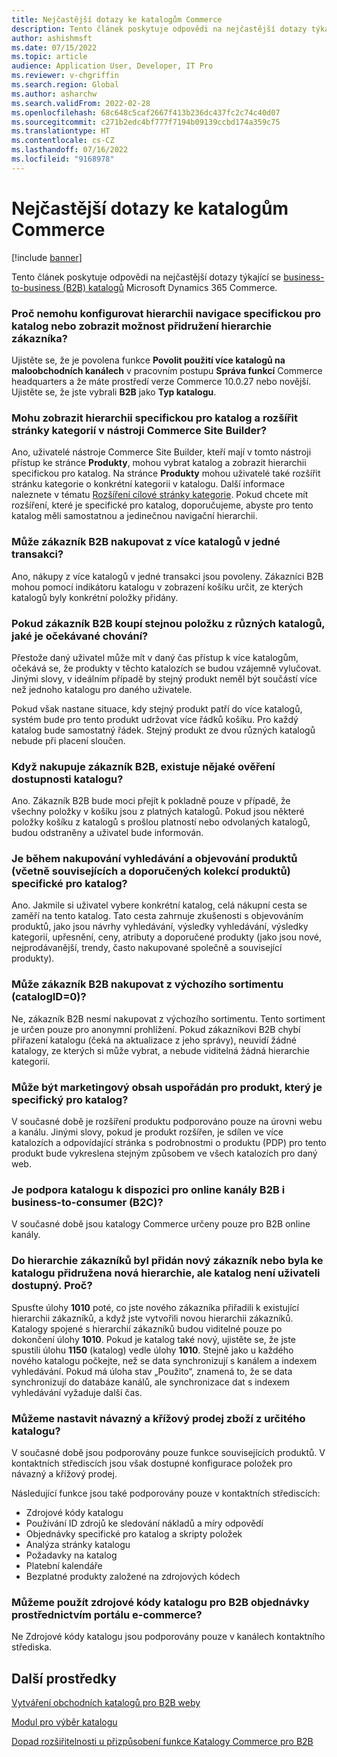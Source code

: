 ```yaml
---
title: Nejčastější dotazy ke katalogům Commerce
description: Tento článek poskytuje odpovědi na nejčastější dotazy týkající se katalogů Microsoft Dynamics 365 Commerce.
author: ashishmsft
ms.date: 07/15/2022
ms.topic: article
audience: Application User, Developer, IT Pro
ms.reviewer: v-chgriffin
ms.search.region: Global
ms.author: asharchw
ms.search.validFrom: 2022-02-28
ms.openlocfilehash: 68c648c5caf2667f413b236dc437fc2c74c40d07
ms.sourcegitcommit: c271b2edc4bf777f7194b09139ccbd174a359c75
ms.translationtype: HT
ms.contentlocale: cs-CZ
ms.lasthandoff: 07/16/2022
ms.locfileid: "9168978"
---
```

# <a name="commerce-catalogs-for-b2b-faq"></a>Nejčastější dotazy ke katalogům Commerce

[!include [banner](includes/banner.md)]

Tento článek poskytuje odpovědi na nejčastější dotazy týkající se [business-to-business (B2B) katalogů](catalogs-b2b-sites.md) Microsoft Dynamics 365 Commerce.

### <a name="why-cant-i-configure-a-catalog-specific-navigation-hierarchy-or-see-an-option-to-associate-a-customer-hierarchy"></a>Proč nemohu konfigurovat hierarchii navigace specifickou pro katalog nebo zobrazit možnost přidružení hierarchie zákazníka?

Ujistěte se, že je povolena funkce **Povolit použití více katalogů na maloobchodních kanálech** v pracovním postupu **Správa funkcí** Commerce headquarters a že máte prostředí verze Commerce 10.0.27 nebo novější. Ujistěte se, že jste vybrali **B2B** jako **Typ katalogu**.

### <a name="can-i-view-the-catalog-specific-hierarchy-and-enrich-category-pages-in-commerce-site-builder"></a>Mohu zobrazit hierarchii specifickou pro katalog a rozšířit stránky kategorií v nástroji Commerce Site Builder?

Ano, uživatelé nástroje Commerce Site Builder, kteří mají v tomto nástroji přístup ke stránce **Produkty**, mohou vybrat katalog a zobrazit hierarchii specifickou pro katalog. Na stránce **Produkty** mohou uživatelé také rozšířit stránku kategorie o konkrétní kategorii v katalogu. Další informace naleznete v tématu [Rozšíření cílové stránky kategorie](enrich-category-page.md). Pokud chcete mít rozšíření, které je specifické pro katalog, doporučujeme, abyste pro tento katalog měli samostatnou a jedinečnou navigační hierarchii.

### <a name="can-a-b2b-shopper-purchase-from-multiple-catalogs-in-a-single-checkout"></a>Může zákazník B2B nakupovat z více katalogů v jedné transakci?

Ano, nákupy z více katalogů v jedné transakci jsou povoleny. Zákazníci B2B mohou pomocí indikátoru katalogu v zobrazení košíku určit, ze kterých katalogů byly konkrétní položky přidány.

### <a name="if-a-b2b-shopper-purchases-the-same-item-from-different-catalogs-what-is-the-expected-behavior"></a>Pokud zákazník B2B koupí stejnou položku z různých katalogů, jaké je očekávané chování?

Přestože daný uživatel může mít v daný čas přístup k více katalogům, očekává se, že produkty v těchto katalozích se budou vzájemně vylučovat. Jinými slovy, v ideálním případě by stejný produkt neměl být součástí více než jednoho katalogu pro daného uživatele.

Pokud však nastane situace, kdy stejný produkt patří do více katalogů, systém bude pro tento produkt udržovat více řádků košíku. Pro každý katalog bude samostatný řádek. Stejný produkt ze dvou různých katalogů nebude při placení sloučen.

### <a name="when-a-b2b-shopper-is-shopping-is-there-any-validation-for-catalog-availability"></a>Když nakupuje zákazník B2B, existuje nějaké ověření dostupnosti katalogu?

Ano. Zákazník B2B bude moci přejít k pokladně pouze v případě, že všechny položky v košíku jsou z platných katalogů. Pokud jsou některé položky košíku z katalogů s prošlou platností nebo odvolaných katalogů, budou odstraněny a uživatel bude informován.

### <a name="during-the-shopping-experience-are-search-and-product-discovery-including-related-and-recommended-product-collections-catalog-specific"></a>Je během nakupování vyhledávání a objevování produktů (včetně souvisejících a doporučených kolekcí produktů) specifické pro katalog?

Ano. Jakmile si uživatel vybere konkrétní katalog, celá nákupní cesta se zaměří na tento katalog. Tato cesta zahrnuje zkušenosti s objevováním produktů, jako jsou návrhy vyhledávání, výsledky vyhledávání, výsledky kategorií, upřesnění, ceny, atributy a doporučené produkty (jako jsou nové, nejprodávanější, trendy, často nakupované společně a související produkty).

### <a name="can-a-b2b-shopper-purchase-from-the-default-assortment-catalogid0"></a>Může zákazník B2B nakupovat z výchozího sortimentu (catalogID=0)?

Ne, zákazník B2B nesmí nakupovat z výchozího sortimentu. Tento sortiment je určen pouze pro anonymní prohlížení. Pokud zákazníkovi B2B chybí přiřazení katalogu (čeká na aktualizace z jeho správy), neuvidí žádné katalogy, ze kterých si může vybrat, a nebude viditelná žádná hierarchie kategorií.

### <a name="can-marketing-content-be-curated-for-a-product-that-is-specific-to-a-catalog"></a>Může být marketingový obsah uspořádán pro produkt, který je specifický pro katalog?

V současné době je rozšíření produktu podporováno pouze na úrovni webu a kanálu. Jinými slovy, pokud je produkt rozšířen, je sdílen ve více katalozích a odpovídající stránka s podrobnostmi o produktu (PDP) pro tento produkt bude vykreslena stejným způsobem ve všech katalozích pro daný web. 

### <a name="is-catalog-support-available-for-both-b2b-and-business-to-consumer-b2c-online-channels"></a>Je podpora katalogu k dispozici pro online kanály B2B i business-to-consumer (B2C)?

V současné době jsou katalogy Commerce určeny pouze pro B2B online kanály.

### <a name="a-new-customer-was-added-to-the-customer-hierarchy-or-a-new-hierarchy-was-associated-with-the-catalog-but-the-catalog-is-not-available-to-the-user-why"></a>Do hierarchie zákazníků byl přidán nový zákazník nebo byla ke katalogu přidružena nová hierarchie, ale katalog není uživateli dostupný. Proč?

Spusťte úlohy **1010** poté, co jste nového zákazníka přiřadili k existující hierarchii zákazníků, a když jste vytvořili novou hierarchii zákazníků. Katalogy spojené s hierarchií zákazníků budou viditelné pouze po dokončení úlohy **1010**. Pokud je katalog také nový, ujistěte se, že jste spustili úlohu **1150** (katalog) vedle úlohy **1010**. Stejně jako u každého nového katalogu počkejte, než se data synchronizují s kanálem a indexem vyhledávání. Pokud má úloha stav „Použito“, znamená to, že se data synchronizují do databáze kanálů, ale synchronizace dat s indexem vyhledávání vyžaduje další čas. 

### <a name="can-we-set-up-catalog-specific-upsellcross-sell-items"></a>Můžeme nastavit návazný a křížový prodej zboží z určitého katalogu?

V současné době jsou podporovány pouze funkce souvisejících produktů. V kontaktních střediscích jsou však dostupné konfigurace položek pro návazný a křížový prodej.

Následující funkce jsou také podporovány pouze v kontaktních střediscích:

- Zdrojové kódy katalogu
- Používání ID zdrojů ke sledování nákladů a míry odpovědí
- Objednávky specifické pro katalog a skripty položek
- Analýza stránky katalogu
- Požadavky na katalog
- Platební kalendáře
- Bezplatné produkty založené na zdrojových kódech

### <a name="can-we-use-catalog-source-codes-for-b2b-orders-through-the-e-commerce-portal"></a>Můžeme použít zdrojové kódy katalogu pro B2B objednávky prostřednictvím portálu e-commerce?

Ne Zdrojové kódy katalogu jsou podporovány pouze v kanálech kontaktního střediska.

## <a name="additional-resources"></a>Další prostředky

[Vytváření obchodních katalogů pro B2B weby](catalogs-b2b-sites.md)

[Modul pro výběr katalogu](catalog-picker.md)

[Dopad rozšiřitelnosti u přizpůsobení funkce Katalogy Commerce pro B2B](catalogs-b2b-sites-dev.md)
